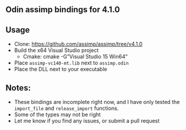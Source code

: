 ## Odin assimp bindings for 4.1.0

## Usage
 * Clone: https://github.com/assimp/assimp/tree/v4.1.0
 * Build the x64 Visual Studio project
   - Cmake: cmake -G”Visual Studio 15 Win64"
 * Place `assimp-vc140-mt.lib` next to `assimp.odin`
 * Place the DLL next to your executable

## Notes:
 * These bindings are incomplete right now, and I have only tested the `import_file` and `release_import` functions.
 * Some of the types may not be right
 * Let me know if you find any issues, or submit a pull request
